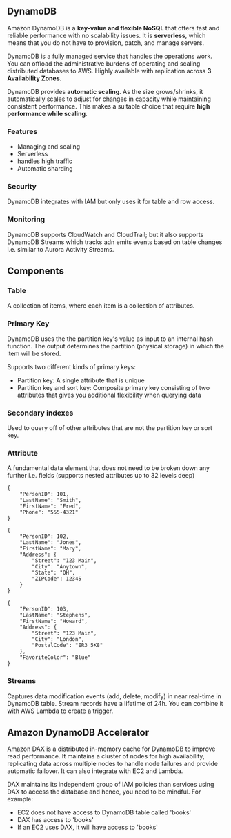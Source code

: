 ## DynamoDB

Amazon DynamoDB is a **key-value and flexible NoSQL** that offers fast and reliable performance with no scalability issues. It is **serverless**, which means that you do not have to provision, patch, and manage servers.

DynamoDB is a fully managed service that handles the operations work. You can offload the administrative burdens of operating and scaling distributed databases to AWS. Highly available with replication across **3 Availability Zones**.

DynamoDB provides **automatic scaling**. As the size grows/shrinks, it automatically scales to adjust for changes in capacity while maintaining consistent performance. This makes a suitable choice that require **high performance while scaling**.

### Features

- Managing and scaling
- Serverless
- handles high traffic
- Automatic sharding

### Security

DynamoDB integrates with IAM but only uses it for table and row access.

### Monitoring

DynamoDB supports CloudWatch and CloudTrail; but it also supports DynamoDB Streams which tracks adn emits events based on table changes i.e. similar to Aurora Activity Streams.

## Components

### Table

A collection of items, where each item is a collection of attributes.

### Primary Key

DynamoDB uses the the partition key's value as input to an internal hash function. The output determines the partition (physical storage) in which the item will be stored.

Supports two different kinds of primary keys:

- Partition key: A single attribute that is unique
- Partition key and sort key: Composite primary key consisting of two attributes that gives you additional flexibility when querying data

### Secondary indexes

Used to query off of other attributes that are not the partition key or sort key.

### Attribute

A fundamental data element that does not need to be broken down any further i.e. fields (supports nested attributes up to 32 levels deep)

```
{
    "PersonID": 101,
    "LastName": "Smith",
    "FirstName": "Fred",
    "Phone": "555-4321"
}

{
    "PersonID": 102,
    "LastName": "Jones",
    "FirstName": "Mary",
    "Address": {
        "Street": "123 Main",
        "City": "Anytown",
        "State": "OH",
        "ZIPCode": 12345
    }
}

{
    "PersonID": 103,
    "LastName": "Stephens",
    "FirstName": "Howard",
    "Address": {
        "Street": "123 Main",
        "City": "London",
        "PostalCode": "ER3 5K8"
    },
    "FavoriteColor": "Blue"
}
```

### Streams

Captures data modification events (add, delete, modify) in near real-time in DynamoDB table. Stream records have a lifetime of 24h. You can combine it with AWS Lambda to create a trigger.

## Amazon DynamoDB Accelerator

Amazon DAX is a distributed in-memory cache for DynamoDB to improve read performance. It maintains a cluster of nodes for high availability, replicating data across multiple nodes to handle node failures and provide automatic failover. It can also integrate with EC2 and Lambda.

DAX maintains its independent group of IAM policies than services using DAX to access the database and hence, you need to be mindful. For example:

- EC2 does not have access to DynamoDB table called 'books'
- DAX has access to 'books'
- If an EC2 uses DAX, it will have access to 'books'
